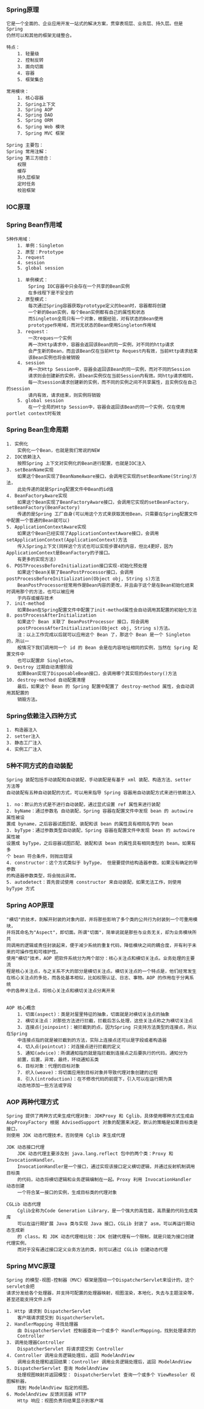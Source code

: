 ### Spring原理
    它是一个全面的、企业应用开发一站式的解决方案，贯穿表现层、业务层、持久层。但是 Spring
    仍然可以和其他的框架无缝整合。
    
    特点：
        1. 轻量级
        2. 控制反转
        3. 面向切面
        4. 容器
        5. 框架集合
        
    常用模块：
        1. 核心容器
        2. Spring上下文
        3. Spring AOP
        4. Spring DAO
        5. Spring ORM
        6. Spring Web 模块
        7. Spring MVC 框架
        
    Spring 主要包：
    Spring 常用注解：
    Spring 第三方结合：
        权限
        缓存
        持久层框架
        定时任务
        校验框架
        
### IOC原理

### Spring Bean作用域
    5种作用域：
        1. 单例：Singleton
        2. 原型：Prototype
        3. request
        4. session
        5. global session
        
        1. 单例模式：
            Spring IOC容器中只会存在一个共享的Bean实例
            在多线程下是不安全的
        2. 原型模式：
            每次通过Spring容器获取prototype定义的bean时，容器都将创建
            一个新的Bean实例，每个Bean实例都有自己的属性和状态
            而Singleton全局只有一个对象，根据经验，对有状态的Bean使用
            prototype作用域，而对无状态的Bean使用Singleton作用域
        3. request：
            一次reques一个实例
            再一次Http请求中，容器会返回该Bean的同一实例，对不同的http请求
            会产生新的Bean，而且该Bean仅在当前Http Request内有效，当前Http请求结束
            该Bean实例也将会被销毁
        4. session
            再一次Http Session中，容器会返回该Bean的同一实例，而对不同的Session
            请求则会创建新的实例，该bean实例仅在当前Session内有效。同http请求相同，
            每一次session请求创建新的实例，而不同的实例之间不共享属性，且实例仅在自己的session
            请内有效，请求结束，则实例将销毁    
        5. global session
            在一个全局的Http Session中，容器会返回该Bean的同一个实例，仅在使用portlet context时有效
            
### Spring Bean生命周期
    1. 实例化
        实例化一个Bean，也就是我们常说的NEW
    2. IOC依赖注入
        按照Spring 上下文对实例化的Bean进行配置，也就是IOC注入
    3. setBeanName实现
        如果这个Bean实现了BeanNameAware接口，会调用它实现的setBeanName(String)方法，
        此处传递的就是Spring配置文件中Bean的id值
    4. BeanFactoryAware实现
        如果这个Bean实现了BeanFactoryAware接口，会调用它实现的setBeanFactory，setBeanFactory(BeanFactory)
        传递的是Spring 工厂自身(可以用这个方式来获取其他Bean，只需要在Spring配置文件中配置一个普通的Bean就可以)
    5. ApplicationContextAware实现
        如果这个Bean已经实现了ApplicationContextAware接口，会调用setApplicationContext(ApplicationContext)方法
        传入Spring上下文(同样这个方式也可以实现步骤4的内容，但比4更好，因为ApplicationContext是BeanFactory的子接口。
        有更多的实现方法)
    6. POSTProcessBeforeInitialization接口实现-初始化预处理
        如果这个Bean关联了BeanPostProcessor接口，会调用postProcessBeforeInitialization(Object obj, String s)方法
        BeanPostProcessor经常用作是Bean内容的更改，并且由于这个是在Bean初始化结束时调用那个的方法，也可以被应用
        于内存或缓存技术
    7. init-method
        如果Bean在Spring配置文件中配置了init-method属性会自动调用其配置的初始化方法
    8. postProcessAfterInitialization
        如果这个 Bean 关联了 BeanPostProcessor 接口，将会调用
        postProcessAfterInitialization(Object obj, String s)方法。
        注：以上工作完成以后就可以应用这个 Bean 了，那这个 Bean 是一个 Singleton 的，所以一
        般情况下我们调用同一个 id 的 Bean 会是在内容地址相同的实例，当然在 Spring 配置文件中
        也可以配置非 Singleton。
    9. Destroy 过期自动清理阶段
        如果Bean实现了DisposableBean接口，会调用哪个其实现的destory()方法
    10. destroy-method 自动配置清理
        最后，如果这个 Bean 的 Spring 配置中配置了 destroy-method 属性，会自动调用其配置的
        销毁方法。
        
### Spring依赖注入四种方式
    1. 构造器注入
    2. setter注入
    3. 静态工厂注入
    4. 实例工厂注入
            
### 5种不同方式的自动装配
    Spring 装配包括手动装配和自动装配，手动装配是有基于 xml 装配、构造方法、setter 方法等
    自动装配有五种自动装配的方式，可以用来指导 Spring 容器用自动装配方式来进行依赖注入  
    
    1. no：默认的方式是不进行自动装配，通过显式设置 ref 属性来进行装配
    2. byName：通过参数名 自动装配，Spring 容器在配置文件中发现 bean 的 autowire 属性被设
    置成 byname，之后容器试图匹配、装配和该 bean 的属性具有相同名字的 bean
    3. byType：通过参数类型自动装配，Spring 容器在配置文件中发现 bean 的 autowire 属性被
    设置成 byType，之后容器试图匹配、装配和该 bean 的属性具有相同类型的 bean。如果有多
    个 bean 符合条件，则抛出错误
    4. constructor：这个方式类似于 byType， 但是要提供给构造器参数，如果没有确定的带参数
    的构造器参数类型，将会抛出异常。
    5. autodetect：首先尝试使用 constructor 来自动装配，如果无法工作，则使用 byType 方式

### Spring AOP原理
    "横切"的技术，剖解开封装的对象内部，并将那些影响了多个类的公共行为封装到一个可重用模块，
    并将其命名为"Aspect"，即切面。所谓"切面"，简单说就是那些与业务无关，却为业务模块所共
    同调用的逻辑或责任封装起来，便于减少系统的重复代码，降低模块之间的耦合度，并有利于未
    来的可操作性和可维护性。
    使用"横切"技术，AOP 把软件系统分为两个部分：核心关注点和横切关注点。业务处理的主要流
    程是核心关注点，与之关系不大的部分是横切关注点。横切关注点的一个特点是，他们经常发生
    在核心关注点的多处，而各处基本相似，比如权限认证、日志、事物。AOP 的作用在于分离系统
    中的各种关注点，将核心关注点和横切关注点分离开来
    
    
    AOP 核心概念
        1. 切面(aspect)：类是对屋里特征的抽象，切面就是对横切关注点的抽象
        2. 横切关注点：对那些方法进行拦截，拦截后怎么处理，这些关注点称之为横切关注点
        3. 连接点(joinpoint)：被拦截到的点，因为Spring 只支持方法类型的连接点，所以在Spring
        中连接点指的就是被拦截到的方法，实际上连接点还可以是字段或者构造器
        4. 切入点(pointcut)：对连接点进行拦截的定义
        5. 通知(advice)：所谓通知指的就是指拦截到连接点之后要执行的代码，通知分为
        前置，后置，异常，最终，环绕通知五类
        6. 目标对象：代理的目标对象
        7. 织入(weave)：将切面应用到目标对象并导致代理对象创建的过程
        8. 引入(introduction)：在不修改代码的前提下，引入可以在运行期为类
        动态地添加一些方法或字段
        
### AOP 两种代理方式
    Spring 提供了两种方式来生成代理对象: JDKProxy 和 Cglib，具体使用哪种方式生成由
    AopProxyFactory 根据 AdvisedSupport 对象的配置来决定。默认的策略是如果目标类是接口，
    则使用 JDK 动态代理技术，否则使用 Cglib 来生成代理
    
    JDK 动态接口代理
        JDK 动态代理主要涉及到 java.lang.reflect 包中的两个类：Proxy 和 InvocationHandler。
        InvocationHandler是一个接口，通过实现该接口定义横切逻辑，并通过反射机制调用目标类
        的代码，动态将横切逻辑和业务逻辑编制在一起。Proxy 利用 InvocationHandler 动态创建
        一个符合某一接口的实例，生成目标类的代理对象
        
    CGLib 动态代理
        Cglib全称为Code Generation Library，是一个强大的高性能，高质量的代码生成类库
        可以在运行期扩展 Java 类与实现 Java 接口，CGLib 封装了 asm，可以再运行期动态生成新
        的 class。和 JDK 动态代理相比较：JDK 创建代理有一个限制，就是只能为接口创建代理实例，
        而对于没有通过接口定义业务方法的类，则可以通过 CGLib 创建动态代理    
        
### Spring MVC原理
    Spring 的模型-视图-控制器（MVC）框架是围绕一个DispatcherServlet来设计的，这个servlet会把
    请求分发给各个处理器，并支持可配置的处理器映射，视图渲染，本地化，失去与主题渲染等，
    甚至还能支持文件上传
    
    1. Http 请求到 DispatcherServlet
        客户端请求提交到 DispatcherServlet。
    2. HandlerMapping 寻找处理器
        由 DispatcherServlet 控制器查询一个或多个 HandlerMapping，找到处理请求的
        Controller
    3. 调用处理器Controller
        DispatcherServlet 将请求提交到 Controller
    4. Controller 调用业务逻辑处理后，返回 ModelAndView
        调用业务处理和返回结果：Controller 调用业务逻辑处理后，返回 ModelAndView
    5. DispatcherServlet 查询 ModelAndView
        处理视图映射并返回模型： DispatcherServlet 查询一个或多个 ViewResoler 视图解析器，
        找到 ModelAndView 指定的视图。
    6. ModelAndView 反馈浏览器 HTTP
        Http 响应：视图负责将结果显示到客户端
        
                   

    